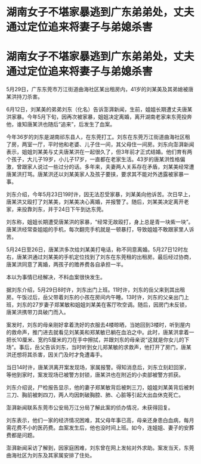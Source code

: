 # 湖南女子不堪家暴逃到广东弟弟处，丈夫通过定位追来将妻子与弟媳杀害

# 湖南女子不堪家暴逃到广东弟弟处，丈夫通过定位追来将妻子与弟媳杀害

5月29日，广东东莞市万江街道曲海社区某出租房内，41岁的刘某美及其弟媳被唐某洪持刀杀害。

6月12日，刘某美的弟弟刘东（化名）告诉澎湃新闻，生前，姐姐长期遭丈夫唐某洪家暴。今年5月下旬，因再次被家暴，姐姐决定离婚，离开湖南老家来东莞投奔他，谁知唐某洪也随后“追来”，后发生了血案。

今年36岁的刘东是湖南祁东县人，在东莞打工。刘东在东莞万江街道曲海社区租了房，两室一厅，平时他和老婆、儿子住一间，其父母住一间房。刘东向澎湃新闻表示，姐姐刘某美与丈夫唐某洪在一起很久了，但3年前才正式结婚。他们育有两个孩子，大儿子19岁，小儿子17岁，一直都在老家生活。43岁的唐某洪性格偏激，曾跟家人说过一些过分的话。多年来，夫妻两人关系存在矛盾，刘某美经常遭唐某洪打骂。唐某洪还以刘某美家人及孩子要挟，要求其不能对外透露被家暴一事。

刘东介绍，今年5月23日19时许，因无法忍受家暴，刘某美向他诉苦。次日早上，唐某洪又殴打了刘某美，刘某美决心离婚，并报警了。随后，刘某美决定离开老家，来投靠刘东，并于24日下午到达东莞。

刘东称，姐姐长期遭受唐某洪的家暴，“经常无故殴打，身上总是青一块紫一块”。唐某洪经常查姐姐的手机，每次翻完手机就是一顿暴打，导致姐姐不敢跟家里人诉苦。

5月24日至26日，唐某洪多次给刘某美打电话，称不同意离婚。5月27日12时左右，唐某洪通过刘某美的手机定位找到了刘东在东莞租的出租房。最后经过协商，唐某洪同意了离婚，两孩子的赡养费各自承担一半。

本以为事情已经解决，不料血案很快发生。

据刘东介绍，5月29日8时许，刘东出门上班。11时许，刘东的岳父来到其出租房。午饭过后，岳父带着刘东的小孩在房间内午睡。13时许，刘东的父亲出门上班，刘东的27岁妻子郑某敏和姐姐刘某美在客厅吹空调。随后，因房门未反锁，唐某洪携带刀具破门而入。

案发时，刘东的母亲刚好拿着洗好的衣服去4楼晾晒，当她回到3楼时，听到屋内的救命声，推门进去就看见刘某美和郑某敏已躺在血泊之中。此时，唐某洪拿着一把长10厘米、宽约5厘米的刀在手中擦拭，并跟刘东的母亲说“这就是你女儿的下场”。事后，岳父告诉刘东，当时听到女儿郑某敏的求救声，他打开了房门，唐某洪还想将其杀害，因关门及时才免遭毒手。

当日14时许，唐某洪离开案发现场，家属报警。得知消息后，刘东立刻赶回家，等他到家时，案发现场已被警方封锁，唐某洪也在附近的小卖部被警方抓获。

刘东介绍说，尸检报告显示，他的妻子郑某敏背后被刺三刀，姐姐刘某美背后被刺三刀、胸前被刺四刀，两人均因刺破胸腔、肺、心脏等引起大出血休克死亡。

澎湃新闻联系东莞市公安局万江分局了解此案的侦办情况，未获得回复。

刘东表示，他们一家的经济情况困难，其父母年事已高，母亲还身患白血病，每月需花费不小的医药费。血案发生后，他也没时间上班。如今，连姐姐、妻子的安葬费都是问题。

澎湃新闻采访了解到，因家庭困难，刘东曾在网上发帖对外求助。案发当天，东莞曲海社区为刘东及其家属安排了住处。

